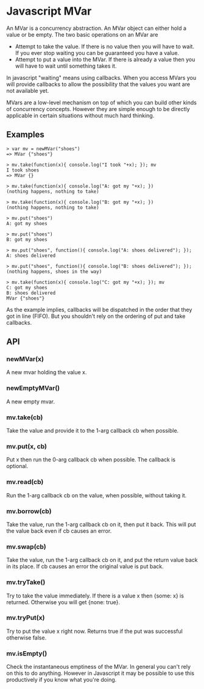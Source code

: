 # Javascript MVar

An MVar is a concurrency abstraction. An MVar object can either hold a
value or be empty. The two basic operations on an MVar are

- Attempt to take the value. If there is no value then you will have
to wait. If you ever stop waiting you can be guaranteed you have a
value.
- Attempt to put a value into the MVar. If there is already a value
then you will have to wait until something takes it.

In javascript "waiting" means using callbacks. When you access MVars
you will provide callbacks to allow the possibility that the values
you want are not available yet.

MVars are a low-level mechanism on top of which you can build other kinds
of concurrency concepts. However they are simple enough to be directly
applicable in certain situations without much hard thinking.

## Examples

```
> var mv = newMVar("shoes")
=> MVar {"shoes"}

> mv.take(function(x){ console.log("I took "+x); }); mv
I took shoes
=> MVar {}

> mv.take(function(x){ console.log("A: got my "+x); })
(nothing happens, nothing to take)

> mv.take(function(x){ console.log("B: got my "+x); })
(nothing happens, nothing to take)

> mv.put("shoes")
A: got my shoes

> mv.put("shoes")
B: got my shoes

> mv.put("shoes", function(){ console.log("A: shoes delivered"); });
A: shoes delivered

> mv.put("shoes", function(){ console.log("B: shoes delivered"); });
(nothing happens, shoes in the way)

> mv.take(function(x){ console.log("C: got my "+x); }); mv
C: got my shoes
B: shoes delivered
MVar {"shoes"}
```

As the example implies, callbacks will be dispatched in the order
that they got in line (FIFO). But you shouldn't rely on the ordering of
put and take callbacks.


## API

### newMVar(x)
A new mvar holding the value x.

### newEmptyMVar()
A new empty mvar.

### mv.take(cb)
Take the value and provide it to the 1-arg callback cb when possible.

### mv.put(x, cb)
Put x then run the 0-arg callback cb when possible. The callback is optional.

### mv.read(cb)
Run the 1-arg callback cb on the value, when possible, without taking it.

### mv.borrow(cb)
Take the value, run the 1-arg callback cb on it, then put it back.
This will put the value back even if cb causes an error.

### mv.swap(cb)
Take the value, run the 1-arg callback cb on it, and put the return value
back in its place. If cb causes an error the original value is put back.

### mv.tryTake()
Try to take the value immediately. If there is a value x then {some: x} is
returned. Otherwise you will get {none: true}.

### mv.tryPut(x)
Try to put the value x right now. Returns true if the put was successful
otherwise false.

### mv.isEmpty()
Check the instantaneous emptiness of the MVar. In general you can't rely on
this to do anything. However in Javascript it may be possible to use this
productively if you know what you're doing.
